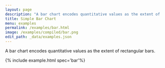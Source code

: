 ```yaml
---
layout: page
description: "A bar chart encodes quantitative values as the extent of rectangular bars."
title: Simple Bar Chart
menu: examples
permalink: /examples/bar.html
image: /examples/compiled/bar.png
edit_path: _data/examples.json
---
```


A bar chart encodes quantitative values as the extent of rectangular bars.

{% include example.html spec='bar'%}
